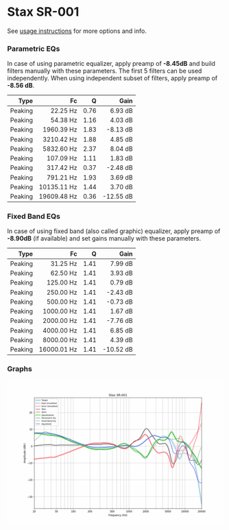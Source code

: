 # Stax SR-001
See [usage instructions](https://github.com/jaakkopasanen/AutoEq#usage) for more options and info.

### Parametric EQs
In case of using parametric equalizer, apply preamp of **-8.45dB** and build filters manually
with these parameters. The first 5 filters can be used independently.
When using independent subset of filters, apply preamp of **-8.56 dB**.

| Type    | Fc          |    Q | Gain      |
|--------:|------------:|-----:|----------:|
| Peaking | 22.25 Hz    | 0.76 | 6.93 dB   |
| Peaking | 54.38 Hz    | 1.16 | 4.03 dB   |
| Peaking | 1960.39 Hz  | 1.83 | -8.13 dB  |
| Peaking | 3210.42 Hz  | 1.88 | 4.85 dB   |
| Peaking | 5832.60 Hz  | 2.37 | 8.04 dB   |
| Peaking | 107.09 Hz   | 1.11 | 1.83 dB   |
| Peaking | 317.42 Hz   | 0.37 | -2.48 dB  |
| Peaking | 791.21 Hz   | 1.93 | 3.69 dB   |
| Peaking | 10135.11 Hz | 1.44 | 3.70 dB   |
| Peaking | 19609.48 Hz | 0.36 | -12.55 dB |

### Fixed Band EQs
In case of using fixed band (also called graphic) equalizer, apply preamp of **-8.90dB**
(if available) and set gains manually with these parameters.

| Type    | Fc          |    Q | Gain      |
|--------:|------------:|-----:|----------:|
| Peaking | 31.25 Hz    | 1.41 | 7.99 dB   |
| Peaking | 62.50 Hz    | 1.41 | 3.93 dB   |
| Peaking | 125.00 Hz   | 1.41 | 0.79 dB   |
| Peaking | 250.00 Hz   | 1.41 | -2.43 dB  |
| Peaking | 500.00 Hz   | 1.41 | -0.73 dB  |
| Peaking | 1000.00 Hz  | 1.41 | 1.67 dB   |
| Peaking | 2000.00 Hz  | 1.41 | -7.76 dB  |
| Peaking | 4000.00 Hz  | 1.41 | 6.85 dB   |
| Peaking | 8000.00 Hz  | 1.41 | 4.39 dB   |
| Peaking | 16000.01 Hz | 1.41 | -10.52 dB |

### Graphs
![](./Stax%20SR-001.png)